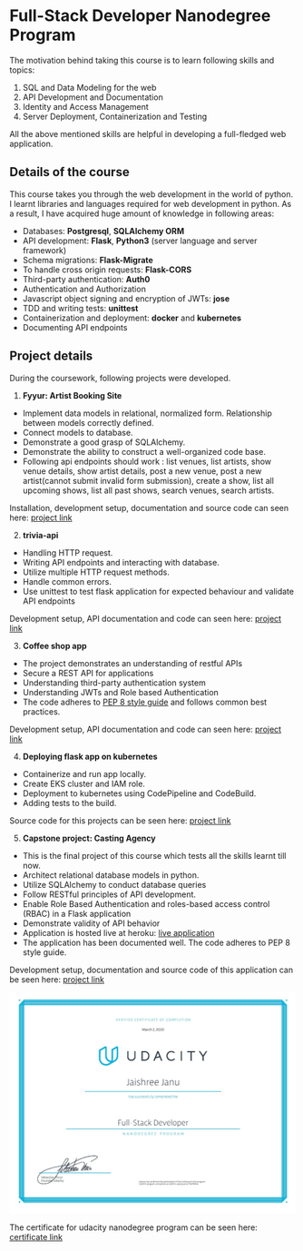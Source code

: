 # Full-Stack Developer Nanodegree Program

The motivation behind taking this course is to learn following skills and topics:
1. SQL and Data Modeling for the web
2. API Development and Documentation
3. Identity and Access Management
4. Server Deployment, Containerization and Testing

All the above mentioned skills are helpful in developing a full-fledged web application.

## Details of the course

This course takes you through the web development in the world of python. I learnt libraries and languages required for web development in python.
As a result, I have acquired huge amount of knowledge in following areas:

- Databases: **Postgresql**, **SQLAlchemy ORM**
- API development: **Flask**, **Python3** (server language and server framework)
- Schema migrations: **Flask-Migrate**
- To handle cross origin requests: **Flask-CORS**
- Third-party authentication: **Auth0**
- Authentication and Authorization
- Javascript object signing and encryption of JWTs: **jose**
- TDD and writing tests: **unittest**
- Containerization and deployment: **docker** and **kubernetes**
- Documenting API endpoints

## Project details

During the coursework, following projects were developed.

1. **Fyyur: Artist Booking Site**

- Implement data models in relational, normalized form. Relationship between models correctly defined.
- Connect models to database.
- Demonstrate a good grasp of SQLAlchemy.
- Demonstrate the ability to construct a well-organized code base.
- Following api endpoints should work : list venues, list artists, show venue details, show artist details, post a new venue,
post a new artist(cannot submit invalid form submission), create a show, list all upcoming shows, list all past shows, search venues, search artists.

Installation, development setup, documentation and source code can seen here: [project link](https://github.com/JaishreeJanu/Udacity-full-stack-developer-program/tree/master/fyyur-music-venue-booking-site)

2. **trivia-api**

- Handling HTTP request.
- Writing API endpoints and interacting with database.
- Utilize multiple HTTP request methods.
- Handle common errors.
- Use unittest to test flask application for expected behaviour and validate API endpoints

Development setup, API documentation and code can seen here: [project link](https://github.com/JaishreeJanu/Udacity-full-stack-developer-program/tree/master/trivia_api/starter)

3. **Coffee shop app**

- The project demonstrates an understanding of restful APIs
- Secure a REST API for applications
- Understanding third-party authentication system
- Understanding JWTs and Role based Authentication
- The code adheres to [PEP 8 style guide](https://www.python.org/dev/peps/pep-0008/) and follows common best practices.

Development setup, API documentation and code can seen here: [project link](https://github.com/JaishreeJanu/Udacity-full-stack-developer-program/tree/master/coffee_shop/starter_code)

4. **Deploying flask app on kubernetes**

- Containerize and run app locally.
- Create EKS cluster and IAM role.
- Deployment to kubernetes using CodePipeline and CodeBuild.
- Adding tests to the build.

Source code for this projects can be seen here: [project link](https://github.com/JaishreeJanu/deployment-on-kubernetes)

5. **Capstone project: Casting Agency**

- This is the final project of this course which tests all the skills learnt till now.
- Architect relational database models in python.
- Utilize SQLAlchemy to conduct database queries
- Follow RESTful principles of API development.
- Enable Role Based Authentication and roles-based access control (RBAC) in a Flask application
- Demonstrate validity of API behavior
- Application is hosted live at heroku: [live application](https://final-capstone-udacity.herokuapp.com/actors) 
- The application has been documented well. The code adheres to PEP 8 style guide.

Development setup, documentation and source code of this application can be seen here: [project link](https://github.com/JaishreeJanu/Udacity-full-stack-developer-program/tree/master/capstone%20project)


![Nanodegree certificate](Jaishree-Nanodegree-certificate.jpg)


The certificate for udacity nanodegree program can be seen here: [certificate link](confirm.udacity.com/TR47RENA)


